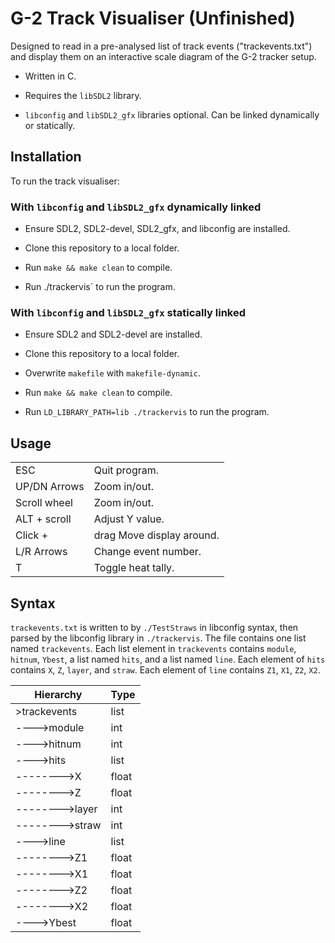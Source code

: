 # G-2 Track Visualiser (Unfinished)

Designed to read in a pre-analysed list of track events ("trackevents.txt") and display them on an interactive scale diagram of the G-2 tracker setup.

* Written in C.

* Requires the `libSDL2` library.

* `libconfig` and `libSDL2_gfx` libraries optional. Can be linked dynamically or statically.

## Installation

To run the track visualiser:

### With `libconfig` and `libSDL2_gfx` dynamically linked

* Ensure SDL2, SDL2-devel, SDL2_gfx, and libconfig are installed.

* Clone this repository to a local folder.

* Run `make && make clean` to compile.

* Run ./trackervis` to run the program.

### With `libconfig` and `libSDL2_gfx` statically linked

* Ensure SDL2 and SDL2-devel are installed.

* Clone this repository to a local folder.

* Overwrite `makefile` with `makefile-dynamic`.

* Run `make && make clean` to compile.

* Run `LD_LIBRARY_PATH=lib ./trackervis` to run the program.


## Usage

|			|						|
|---------------|-------------------------------|
|ESC		|Quit program.			|
|UP/DN Arrows	|Zoom in/out.			|
|Scroll wheel	|Zoom in/out.			|
|ALT + scroll	|Adjust Y value.		|
|Click +	|drag	Move display around.	|
|L/R Arrows	|Change event number.		|
|T		|Toggle heat tally.		|

## Syntax

`trackevents.txt` is written to by `./TestStraws` in libconfig syntax, then parsed by the libconfig library in `./trackervis`. The file contains one list named `trackevents`. Each list element in `trackevents` contains `module`, `hitnum`, `Ybest`, a list named `hits`, and a list named `line`. Each element of `hits` contains `X`, `Z`, `layer`, and `straw`. Each element of `line` contains `Z1`, `X1`, `Z2`, `X2`.

|Hierarchy	|Type	|
|---------------|-------|
|>trackevents	|list	|
|---->module	|int	|
|---->hitnum	|int	|
|---->hits	|list	|
|-------->X	|float	|
|-------->Z	|float	|
|-------->layer	|int	|
|-------->straw	|int	|
|---->line	|list	|
|-------->Z1	|float	|
|-------->X1	|float	|
|-------->Z2	|float	|
|-------->X2	|float	|
|---->Ybest	|float	|
